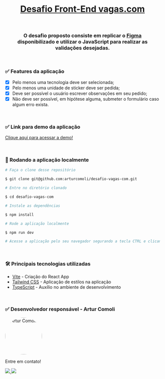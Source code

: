 <h1 align="center">
    <a href="https://desafio-vagas-com.vercel.app/">Desafio Front-End vagas.com</a>
</h1>

</br>

<h3 align="center">O desafio proposto consiste em replicar o <a href="https://www.figma.com/file/Ly86lgfa2qYMB1mV1FYpLEQT/frontend-test?node-id=0%3A2">Figma</a> disponibilizado e utilizar o JavaScript para realizar as validações desejadas.</h3>

</br>

### ✅ Features da aplicação

- [x] Pelo menos uma tecnologia deve ser selecionada;
- [x] Pelo menos uma unidade de sticker deve ser pedida;
- [x] Deve ser possível o usuário escrever observações em seu pedido;
- [x] Não deve ser possível, em hipótese alguma, submeter o formulário caso algum erro exista.

</br>

### ✅ Link para demo da aplicação

<a href="https://desafio-vagas-com.vercel.app/">Clique aqui para acessar a demo!</a>

</br>

### 🎲 Rodando a aplicação localmente

```bash
# Faça o clone desse repositório

$ git clone git@github.com:arturcomoli/desafio-vagas-com.git

# Entre no diretório clonado

$ cd desafio-vagas-com

# Instale as dependências

$ npm install

# Rode a aplicação localmente

$ npm run dev

# Acesse a aplicação pelo seu navegador segurando a tecla CTRL e clicando no link que aparecerá no seu terminal

```

</br>

### 🛠 Principais tecnologias utilizadas

- [Vite](https://vitejs.dev/) - Criação do React App
- [Tailwind CSS](https://tailwindcss.com/) - Aplicação de estilos na aplicação
- [TypeScript](https://www.typescriptlang.org/) - Auxílio no ambiente de desenvolvimento

</br>

### ✅ Desenvolvedor responsável - Artur Comoli

<img src="https://avatars.githubusercontent.com/u/91695244?v=4" alt="Artur Comoli" style="border-radius: 50%" width="120px"/>

<br/>

Entre em contato!

<div>
    <a href = "mailto:artur.comoli@gmail.com"><img src="https://img.shields.io/badge/-Gmail-%23333?style=for-the-badge&logo=gmail&logoColor=white" target="_blank"/>
    <a href="https://www.linkedin.com/in/artur-comoli" target="_blank"><img src="https://img.shields.io/badge/-LinkedIn-%230077B5?style=for-the-badge&logo=linkedin&logoColor=white" target="_blank"/>     
</div>
